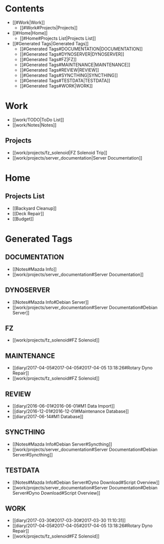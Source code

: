 # Contents
  - [[#Work|Work]]
    - [[#Work#Projects|Projects]]
  - [[#Home|Home]]
    - [[#Home#Projects List|Projects List]]
  - [[#Generated Tags|Generated Tags]]
    - [[#Generated Tags#DOCUMENTATION|DOCUMENTATION]]
    - [[#Generated Tags#DYNOSERVER|DYNOSERVER]]
    - [[#Generated Tags#FZ|FZ]]
    - [[#Generated Tags#MAINTENANCE|MAINTENANCE]]
    - [[#Generated Tags#REVIEW|REVIEW]]
    - [[#Generated Tags#SYNCTHING|SYNCTHING]]
    - [[#Generated Tags#TESTDATA|TESTDATA]]
    - [[#Generated Tags#WORK|WORK]]

# Work
  - [[work/TODO|ToDo List]]
  - [[work/Notes|Notes]]

## Projects
  - [[work/projects/fz_solenoid|FZ Solenoid Trip]]
  - [[work/projects/server_documentation|Server Documentation]]

# Home
## Projects List
  - [[Backyard Cleanup]]
  - [[Deck Repair]]
  - [[Budget]]  

# Generated Tags

## DOCUMENTATION

  - [[Notes#Mazda Info]]
  - [[work/projects/server_documentation#Server Documentation]]

## DYNOSERVER

  - [[Notes#Mazda Info#Debian Server]]
  - [[work/projects/server_documentation#Server Documentation#Debian Server]]

## FZ

  - [[work/projects/fz_solenoid#FZ Solenoid]]

## MAINTENANCE

  - [[diary/2017-04-05#2017-04-05#2017-04-05 13:18:26#Rotary Dyno Repair]]
  - [[work/projects/fz_solenoid#FZ Solenoid]]

## REVIEW

  - [[diary/2016-06-01#2016-06-01#M1 Data Import]]
  - [[diary/2016-12-01#2016-12-01#Maintenance Database]]
  - [[diary/2017-06-14#M1 Database]]

## SYNCTHING

  - [[Notes#Mazda Info#Debian Server#Syncthing]]
  - [[work/projects/server_documentation#Server Documentation#Debian Server#Syncthing]]

## TESTDATA

  - [[Notes#Mazda Info#Debian Server#Dyno Download#Script Overview]]
  - [[work/projects/server_documentation#Server Documentation#Debian Server#Dyno Download#Script Overview]]

## WORK

  - [[diary/2017-03-30#2017-03-30#2017-03-30 11:10:31]]
  - [[diary/2017-04-05#2017-04-05#2017-04-05 13:18:26#Rotary Dyno Repair]]
  - [[work/projects/fz_solenoid#FZ Solenoid]]
